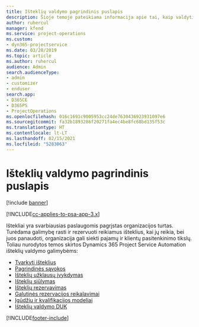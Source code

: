 ```yaml
---
title: Išteklių valdymo pagrindinis puslapis
description: Šioje temoje pateikiama informacija apie tai, kaip valdyti išteklius.
author: ruhercul
manager: kfend
ms.service: project-operations
ms.custom:
- dyn365-projectservice
ms.date: 03/28/2019
ms.topic: article
ms.author: ruhercul
audience: Admin
search.audienceType:
- admin
- customizer
- enduser
search.app:
- D365CE
- D365PS
- ProjectOperations
ms.openlocfilehash: 016c1691c9005953cc24de7630436923931097e6
ms.sourcegitcommit: fa32b1893286f20271fa4ec4be8fc68bd135f53c
ms.translationtype: HT
ms.contentlocale: lt-LT
ms.lasthandoff: 02/15/2021
ms.locfileid: "5283063"
---
```

# <a name="resource-management-home-page"></a>Išteklių valdymo pagrindinis puslapis

[!include [banner](../includes/psa-now-project-operations.md)]

[!INCLUDE[cc-applies-to-psa-app-3.x](../includes/cc-applies-to-psa-app-3x.md)]

Ištekliai yra svarbiausias paslaugomis pagrįstas organizacijos turtas. Turėdama galimybę rasti ir rezervuoti reikiamus išteklius, kai jų reikia, bei juos panaudoti, organizacija gali siekti pajamų ir klientų pasitenkinimo tikslų. Toliau nurodytos temos skirtos Dynamics 365 Project Service Automation išteklių valdymo galimybėms:

- [Tvarkyti išteklius](manage-resources.md)
- [Pagrindinės sąvokos](reports-key-concepts.md)
- [Išteklių užklausų įvykdymas](resource-management-fulfill-requests.md)
- [Išteklių siūlymas](resource-management-propose-resources.md)
- [Išteklių rezervavimas](resource-management-book-resources-scheduleboard.md)
- [Galutinės rezervacijos reikalavimai](resource-management-softbook-requirements.md)
- [Įgūdžių ir kvalifikacijos modeliai](resource-management-skills-proficiency.md)
- [Išteklių valdymo DUK](resource-management-faq.md)


[!INCLUDE[footer-include](../includes/footer-banner.md)]